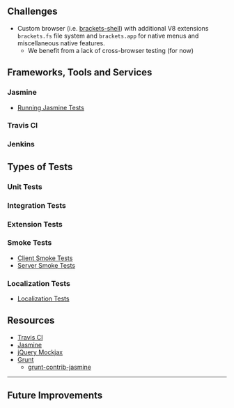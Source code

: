 ## Challenges

* Custom browser (i.e. [brackets-shell](https://github.com/adobe/brackets-shell)) with additional V8 extensions `brackets.fs` file system and `brackets.app` for native menus and miscellaneous native features.
    * We benefit from a lack of cross-browser testing (for now)

## Frameworks, Tools and Services

### Jasmine
* [Running Jasmine Tests](https://github.com/adobe/brackets/wiki/Running-Brackets-Unit-Tests)

### Travis CI

### Jenkins

## Types of Tests

### Unit Tests
### Integration Tests
### Extension Tests
### Smoke Tests
* [Client Smoke Tests](https://github.com/adobe/brackets/wiki/Brackets-Smoke-Tests)
* [Server Smoke Tests](https://github.com/adobe/brackets/wiki/Brackets-Server-Smoke-Tests)

### Localization Tests
* [Localization Tests](https://github.com/adobe/brackets/wiki/Localization-Tests)

## Resources

* [Travis CI](http://about.travis-ci.org/)
* [Jasmine](http://pivotal.github.io/jasmine/)
* [jQuery Mockjax](https://github.com/appendto/jquery-mockjax)
* [Grunt](http://gruntjs.com/)
    * [grunt-contrib-jasmine](https://github.com/gruntjs/grunt-contrib-jasmine)

----

## Future Improvements